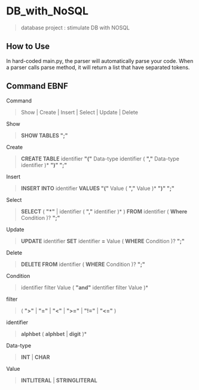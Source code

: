 # DB_with_NoSQL
> database project : stimulate DB with NOSQL

## How to Use

In hard-coded main.py, the parser will automatically parse your code.
When a parser calls parse method, it will return a list that have separated tokens.

## Command EBNF

Command
> Show | Create | Insert | Select | Update | Delete

Show
> **SHOW TABLES ";"**

Create
> **CREATE TABLE** identifier **"("** Data-type identifier ( **","** Data-type identifier )* **")" ";"**

Insert
> **INSERT INTO** identifier **VALUES "("** Value ( **","** Value )* **")" ";"**

Select
> **SELECT** ( __"*"__ | identifier ( **","** identifier )* ) **FROM** identifier ( **Where** Condition )? **";"**

Update
> **UPDATE** identifier **SET** identifier **=** Value ( **WHERE** Condition )? **";"** 

Delete
> **DELETE FROM** identifier ( **WHERE** Condition )? **";"**

Condition
> identifier filter Value ( **"and"** identifier filter Value )*

filter
> ( **">"** | **"="** | **"<"** | **">="** | **"!="** | **"<="** )

identifier
> **alphbet** ( **alphbet** | **digit** )*

Data-type
> **INT** | **CHAR**

Value
> **INTLITERAL** | **STRINGLITERAL**